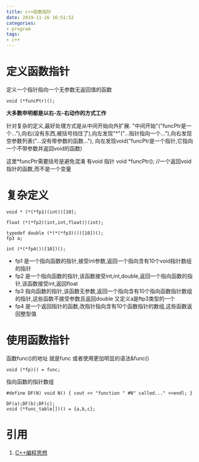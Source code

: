 ```yaml
---
title: c++函数指针
date: 2019-11-16 16:51:52
categories:
- program
tags:
- c++
---
```


# 定义函数指针
定义一个指针指向一个无参数无返回值的函数

    void (*funcPtr)();
**大多数申明都是以右-左-右动作的方式工作**

针对复杂的定义,最好处理方式是从中间开始向外扩展.
"中间开始"("funcPtr是一个..."),向右(没有东西,被括号挡住了),向左发现"*"("...指针指向一个..."),向右发现空参数列表("...没有带参数的函数..."),
向左发现void("funcPtr是一个指针,它指向一个不带参数并返回void的函数)

这里*funcPtr需要括号是避免混淆 有void 指针 
    void *funcPtr();    //一个返回void指针的函数,而不是一个变量
# 复杂定义
    void * (*(*fp1)(int))[10];
    
    float (*(*fp2)(int,int,float))(int);
    
    typedef double (*(*(*fp3)())[10])();
    fp3 a;    
    
    int (*(*fp4())[10])();
- fp1 是一个指向函数的指针,接受int参数,返回一个指向含有10个void指针数组的指针    
- fp2 是一个指向函数的指针,该函数接受int,int,double,返回一个指向函数的指针,该函数接受int,返回float
- fp3 指向函数的指针,该函数无参数,返回一个指向含有10个指向函数指针数组的指针,这些函数不接受参数且返回double 又定义a是ftp3类型的一个
- fp4 是一个返回指针的函数,改指针指向含有10个函数指针的数组,这些函数返回整型值    

# 使用函数指针
函数func()的地址 就是func 或者使用更加明显的语法&func()
    
    void (*fp)() = func;
指向函数的指针数组
    
    #define DF(N) void N() { cout << "function " #N" called..." <<endl; }
    
    DF(a);DF(b);DF(c);
    void (*func_table[])() = {a,b,c};
            
             
    


# 引用
1. [C++编程思想](https://book.douban.com/subject/6558198/)